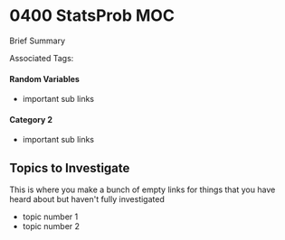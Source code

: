 # 0400 StatsProb MOC
Brief Summary

Associated Tags: 

#### Random Variables
- important sub links


#### Category 2
- important sub links


## Topics to Investigate
This is where you make a bunch of empty links for things that you have heard about but haven't fully investigated
- topic number 1
- topic number 2